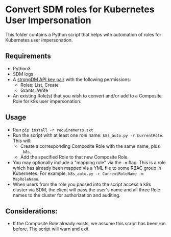 # Convert SDM roles for Kubernetes User Impersonation

This folder contains a Python script that helps with automation of roles for Kubernetes user impersonation.

## Requirements
* Python3
* SDM logs
* A [strongDM API key pair](https://www.strongdm.com/docs/admin-ui-guide/settings/admin-tokens/api-keys) with the following permissions:
  * Roles: List, Create
  * Grants: Write
* An existing Role(s) that you wish to convert and/or add to a Composite Role for k8s user impersonation.


## Usage
* Run `pip install -r requirements.txt`
* Run the script with at least one role name: `k8s_auto.py -r CurrentRole`. This will:
  * Create a corresponding Composite Role with the same name, plus `_k8s`.
  * Add the specified Role to that new Composite Role.
* You may optionally include a "mapping role" via the `-m` flag. This is a role which has already been mapped via a YML file to some RBAC group in Kubernetes. For example, `k8s_auto.py -r CurrentRoleName -m MapRoleName`.
* When users from the role you passed into the script access a k8s cluster via SDM, the client will pass the user's name and all three Role names to the cluster for authorization and auditing.

## Considerations:
* If the Composite Role already exists, we assume this script has been run before. The script will warn and exit.
